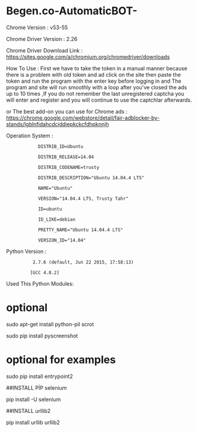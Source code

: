 # Begen.co-AutomaticBOT-



Chrome Version : v53-55

Chrome Driver Version : 2.26

Chrome Driver Download  Link : https://sites.google.com/a/chromium.org/chromedriver/downloads


How To Use : First we have to take the token in a manual manner because there is a problem with old token and ad click on the site then paste the token and run the program with the enter key before logging in and The program and site will run smoothly with a loop after you've closed the ads up to 10 times ,If you do not remember the last unregistered captcha you will enter and register and you will continue to use the captchlar afterwards.

or The best add-on you can use for Chrome ads : https://chrome.google.com/webstore/detail/fair-adblocker-by-stands/lgblnfidahcdcjddiepkckcfdhpknnjh

Operation System :

                DISTRIB_ID=Ubuntu

                DISTRIB_RELEASE=14.04

                DISTRIB_CODENAME=trusty

                DISTRIB_DESCRIPTION="Ubuntu 14.04.4 LTS"

                NAME="Ubuntu"

                VERSION="14.04.4 LTS, Trusty Tahr"

                ID=ubuntu

                ID_LIKE=debian

                PRETTY_NAME="Ubuntu 14.04.4 LTS"

                VERSION_ID="14.04"

Python Version :

              2.7.6 (default, Jun 22 2015, 17:58:13) 

             [GCC 4.8.2]

Used This Python Modules:

  # optional
  
  sudo apt-get install python-pil scrot
  
  sudo pip install pyscreenshot
  
  # optional for examples
  
  sudo pip install entrypoint2
  
##INSTALL PİP selenium

  pip install -U selenium
  
##INSTALL urllib2

  pip install urllib urllib2
  
